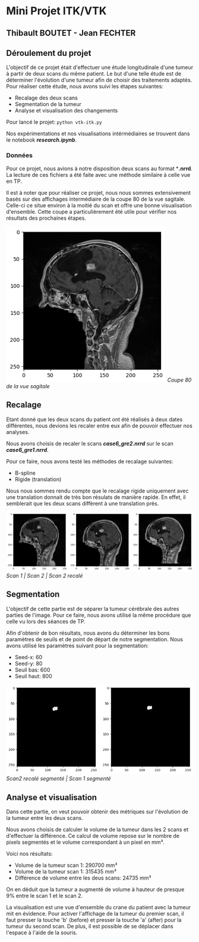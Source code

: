 # Mini Projet ITK/VTK
## Thibault BOUTET - Jean FECHTER

## Déroulement du projet
L'objectif de ce projet était d'effectuer une étude longitudinale d'une tumeur à partir de deux scans du même patient.
Le but d'une telle étude est de déterminer l'évolution d'une tumeur afin de choisir des traitements adaptés.
Pour réaliser cette étude, nous avons suivi les étapes suivantes:
<ul>
	<li>Recalage des deux scans</li>
	<li>Segmentation de la tumeur</li>
	<li>Analyse et visualisation des changements</li>
</ul>

Pour lancé le projet: `python vtk-itk.py`

Nos expérimentations et nos visualisations intérmédiaires se trouvent dans le notebook ***research.ipynb***.

### Données
Pour ce projet, nous avions à notre disposition deux scans au format ***.nrrd**.
La lecture de ces fichiers a été faite avec une méthode similaire à celle vue en TP.

Il est à noter que pour réaliser ce projet, nous nous sommes extensivement basés sur des affichages intermédiaire de la coupe 80 de la vue sagitale. Celle-ci ce situe environ à la moitié du scan et offre une bonne visualisation d'ensemble. Cette coupe a particulièrement été utile pour vérifier nos résultats des prochaines étapes.

![Alt text](image-1.png)
*Coupe 80 de la vue sagitale*

## Recalage
Etant donné que les deux scans du patient ont été réalisés à deux dates différentes, nous devions les recaler entre eux afin de pouvoir effectuer nos analyses.

Nous avons choisis de recaler le scans ***case6_gre2.nrrd*** sur le scan ***case6_gre1.nrrd***.

Pour ce faire, nous avons testé les méthodes de recalage suivantes:
<ul>
	<li>B-spline</li>
	<li>Rigide (translation)</li>
</ul>
Nous nous sommes rendu compte que le recalage rigide uniquement avec une translation donnait de très bon résulats de manière rapide. En effet, il semblerait que les deux scans diffèrent à une translation près.

![Alt text](image-2.png)
*Scan 1 | Scan 2 | Scan 2 recalé*

## Segmentation
L'objectif de cette partie est de séparer la tumeur cérébrale des autres parties de l'image. Pour ce faire, nous avons utilisé la même procédure que celle vu lors des séances de TP.

Afin d'obtenir de bon résultats, nous avons du déterminer les bons paramètres de seuils et de point de départ de notre segmentation. Nous avons utilisé les paramètres suivant pour la segmentation:
<ul>
	<li>Seed-x: 60</li>
	<li>Seed-y: 80</li>
	<li>Seuil bas: 600</li>
	<li>Seuil haut: 800</li>
</ul>

![Alt text](image-3.png)
*Scan2 recalé segmenté | Scan 1 segmenté*

## Analyse et visualisation
Dans cette partie, on veut pouvoir obtenir des métriques sur l'évolution de la tumeur entre les deux scans.

Nous avons choisis de calculer le volume de la tumeur dans les 2 scans et d'effectuer la différence. Ce calcul de volume repose sur le nombre de pixels segmentés et le volume correspondant à un pixel en mm³.

Voici nos résultats:
<ul>
	<li>Volume de la tumeur scan 1: 290700 mm³</li>
	<li>Volume de la tumeur scan 1: 315435 mm³</li>
	<li>Différence de volume entre les deus scans: 24735 mm³</li>
</ul>
On en déduit que la tumeur a augmenté de volume à hauteur de presque 9% entre le scan 1 et le scan 2.

La visualisation est une vue d'ensemble du crane du patient avec la tumeur mit en évidence. Pour activer l'affichage de la tumeur du premier scan, il faut presser la touche 'b' (before) et presser la touche 'a' (after) pour la tumeur du second scan. De plus, il est possible de se déplacer dans l'espace à l'aide de la souris.